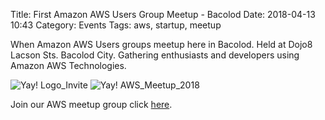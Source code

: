 Title: First Amazon AWS Users Group Meetup - Bacolod 
Date: 2018-04-13 10:43
Category: Events
Tags: aws, startup, meetup

When Amazon AWS Users groups meetup here in Bacolod.  Held at Dojo8 Lacson Sts. Bacolod City.
Gathering enthusiasts and developers using Amazon AWS Technologies.

![Yay! Logo_Invite ](/images/aws/aws_users_group.jpeg)
![Yay! AWS_Meetup_2018](/images/aws/aws_1st_meetup.jpg)

Join our AWS meetup group click [here](https://www.meetup.com/AWS-Usergroup-PH-Western-Visayas/).

